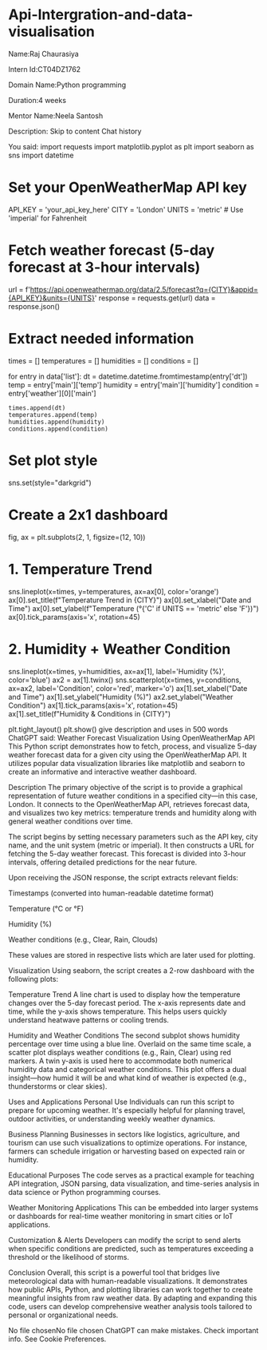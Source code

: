 # Api-Intergration-and-data-visualisation
Name:Raj Chaurasiya

Intern Id:CT04DZ1762

Domain Name:Python programming

Duration:4 weeks

Mentor Name:Neela Santosh

Description:
Skip to content
Chat history


You said:
import requests
import matplotlib.pyplot as plt
import seaborn as sns
import datetime

# Set your OpenWeatherMap API key
API_KEY = 'your_api_key_here'
CITY = 'London'
UNITS = 'metric'  # Use 'imperial' for Fahrenheit

# Fetch weather forecast (5-day forecast at 3-hour intervals)
url = f'https://api.openweathermap.org/data/2.5/forecast?q={CITY}&appid={API_KEY}&units={UNITS}'
response = requests.get(url)
data = response.json()

# Extract needed information
times = []
temperatures = []
humidities = []
conditions = []

for entry in data['list']:
    dt = datetime.datetime.fromtimestamp(entry['dt'])
    temp = entry['main']['temp']
    humidity = entry['main']['humidity']
    condition = entry['weather'][0]['main']
    
    times.append(dt)
    temperatures.append(temp)
    humidities.append(humidity)
    conditions.append(condition)

# Set plot style
sns.set(style="darkgrid")

# Create a 2x1 dashboard
fig, ax = plt.subplots(2, 1, figsize=(12, 10))

# 1. Temperature Trend
sns.lineplot(x=times, y=temperatures, ax=ax[0], color='orange')
ax[0].set_title(f"Temperature Trend in {CITY}")
ax[0].set_xlabel("Date and Time")
ax[0].set_ylabel(f"Temperature (°{'C' if UNITS == 'metric' else 'F'})")
ax[0].tick_params(axis='x', rotation=45)

# 2. Humidity + Weather Condition
sns.lineplot(x=times, y=humidities, ax=ax[1], label='Humidity (%)', color='blue')
ax2 = ax[1].twinx()
sns.scatterplot(x=times, y=conditions, ax=ax2, label='Condition', color='red', marker='o')
ax[1].set_xlabel("Date and Time")
ax[1].set_ylabel("Humidity (%)")
ax2.set_ylabel("Weather Condition")
ax[1].tick_params(axis='x', rotation=45)
ax[1].set_title(f"Humidity & Conditions in {CITY}")

plt.tight_layout()
plt.show() give description and uses in 500 words
ChatGPT said:
Weather Forecast Visualization Using OpenWeatherMap API
This Python script demonstrates how to fetch, process, and visualize 5-day weather forecast data for a given city using the OpenWeatherMap API. It utilizes popular data visualization libraries like matplotlib and seaborn to create an informative and interactive weather dashboard.

Description
The primary objective of the script is to provide a graphical representation of future weather conditions in a specified city—in this case, London. It connects to the OpenWeatherMap API, retrieves forecast data, and visualizes two key metrics: temperature trends and humidity along with general weather conditions over time.

The script begins by setting necessary parameters such as the API key, city name, and the unit system (metric or imperial). It then constructs a URL for fetching the 5-day weather forecast. This forecast is divided into 3-hour intervals, offering detailed predictions for the near future.

Upon receiving the JSON response, the script extracts relevant fields:

Timestamps (converted into human-readable datetime format)

Temperature (°C or °F)

Humidity (%)

Weather conditions (e.g., Clear, Rain, Clouds)

These values are stored in respective lists which are later used for plotting.

Visualization
Using seaborn, the script creates a 2-row dashboard with the following plots:

Temperature Trend
A line chart is used to display how the temperature changes over the 5-day forecast period. The x-axis represents date and time, while the y-axis shows temperature. This helps users quickly understand heatwave patterns or cooling trends.

Humidity and Weather Conditions
The second subplot shows humidity percentage over time using a blue line. Overlaid on the same time scale, a scatter plot displays weather conditions (e.g., Rain, Clear) using red markers. A twin y-axis is used here to accommodate both numerical humidity data and categorical weather conditions. This plot offers a dual insight—how humid it will be and what kind of weather is expected (e.g., thunderstorms or clear skies).

Uses and Applications
Personal Use
Individuals can run this script to prepare for upcoming weather. It's especially helpful for planning travel, outdoor activities, or understanding weekly weather dynamics.

Business Planning
Businesses in sectors like logistics, agriculture, and tourism can use such visualizations to optimize operations. For instance, farmers can schedule irrigation or harvesting based on expected rain or humidity.

Educational Purposes
The code serves as a practical example for teaching API integration, JSON parsing, data visualization, and time-series analysis in data science or Python programming courses.

Weather Monitoring Applications
This can be embedded into larger systems or dashboards for real-time weather monitoring in smart cities or IoT applications.

Customization & Alerts
Developers can modify the script to send alerts when specific conditions are predicted, such as temperatures exceeding a threshold or the likelihood of storms.

Conclusion
Overall, this script is a powerful tool that bridges live meteorological data with human-readable visualizations. It demonstrates how public APIs, Python, and plotting libraries can work together to create meaningful insights from raw weather data. By adapting and expanding this code, users can develop comprehensive weather analysis tools tailored to personal or organizational needs.




No file chosenNo file chosen
ChatGPT can make mistakes. Check important info. See Cookie Preferences.
